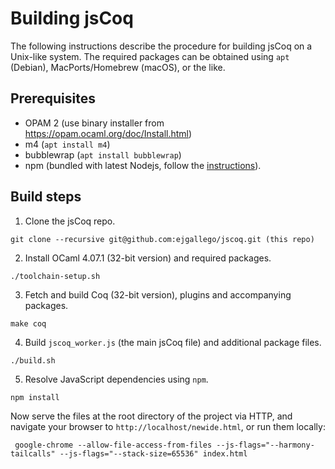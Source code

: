 # Building jsCoq

The following instructions describe the procedure for building jsCoq on a Unix-like
system.
The required packages can be obtained using `apt` (Debian), MacPorts/Homebrew (macOS),
or the like.

## Prerequisites
 * OPAM 2  (use binary installer from https://opam.ocaml.org/doc/Install.html)
 * m4 (`apt install m4`)
 * bubblewrap (`apt install bubblewrap`)
 * npm (bundled with latest Nodejs, follow the [instructions](https://github.com/nodesource/distributions/blob/master/README.md#installation-instructions)).

## Build steps
 1. Clone the jsCoq repo.
```
git clone --recursive git@github.com:ejgallego/jscoq.git (this repo)
```
 2. Install OCaml 4.07.1 (32-bit version) and required packages.
```
./toolchain-setup.sh
```
 3. Fetch and build Coq (32-bit version), plugins and accompanying packages.
```
make coq
```
 4. Build `jscoq_worker.js` (the main jsCoq file) and additional package files.
```
./build.sh
```
 5. Resolve JavaScript dependencies using `npm`.
```
npm install
```

Now serve the files at the root directory of the project via HTTP, and
navigate your browser to `http://localhost/newide.html`, or run them locally:
```
 google-chrome --allow-file-access-from-files --js-flags="--harmony-tailcalls" --js-flags="--stack-size=65536" index.html
```

